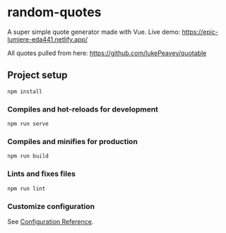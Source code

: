 # random-quotes

A super simple quote generator made with Vue. Live demo: https://epic-lumiere-eda441.netlify.app/

All quotes pulled from here: https://github.com/lukePeavey/quotable

## Project setup
```
npm install
```

### Compiles and hot-reloads for development
```
npm run serve
```

### Compiles and minifies for production
```
npm run build
```

### Lints and fixes files
```
npm run lint
```

### Customize configuration
See [Configuration Reference](https://cli.vuejs.org/config/).
